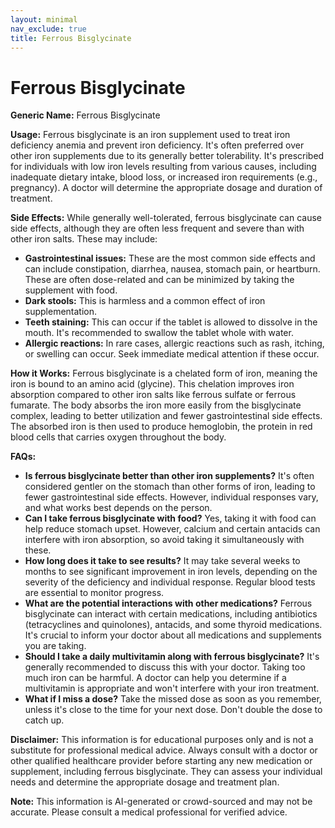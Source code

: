 ```yaml
---
layout: minimal
nav_exclude: true
title: Ferrous Bisglycinate
---
```


# Ferrous Bisglycinate

**Generic Name:** Ferrous Bisglycinate

**Usage:**  Ferrous bisglycinate is an iron supplement used to treat iron deficiency anemia and prevent iron deficiency.  It's often preferred over other iron supplements due to its generally better tolerability.  It's prescribed for individuals with low iron levels resulting from various causes, including inadequate dietary intake, blood loss, or increased iron requirements (e.g., pregnancy).  A doctor will determine the appropriate dosage and duration of treatment.

**Side Effects:**  While generally well-tolerated, ferrous bisglycinate can cause side effects, although they are often less frequent and severe than with other iron salts. These may include:

* **Gastrointestinal issues:**  These are the most common side effects and can include constipation, diarrhea, nausea, stomach pain, or heartburn.  These are often dose-related and can be minimized by taking the supplement with food.
* **Dark stools:** This is harmless and a common effect of iron supplementation.
* **Teeth staining:** This can occur if the tablet is allowed to dissolve in the mouth.  It's recommended to swallow the tablet whole with water.
* **Allergic reactions:** In rare cases, allergic reactions such as rash, itching, or swelling can occur.  Seek immediate medical attention if these occur.


**How it Works:** Ferrous bisglycinate is a chelated form of iron, meaning the iron is bound to an amino acid (glycine). This chelation improves iron absorption compared to other iron salts like ferrous sulfate or ferrous fumarate.  The body absorbs the iron more easily from the bisglycinate complex, leading to better utilization and fewer gastrointestinal side effects. The absorbed iron is then used to produce hemoglobin, the protein in red blood cells that carries oxygen throughout the body.


**FAQs:**

* **Is ferrous bisglycinate better than other iron supplements?**  It's often considered gentler on the stomach than other forms of iron, leading to fewer gastrointestinal side effects. However, individual responses vary, and what works best depends on the person.
* **Can I take ferrous bisglycinate with food?** Yes, taking it with food can help reduce stomach upset.  However,  calcium and certain antacids can interfere with iron absorption, so avoid taking it simultaneously with these.
* **How long does it take to see results?** It may take several weeks to months to see significant improvement in iron levels, depending on the severity of the deficiency and individual response. Regular blood tests are essential to monitor progress.
* **What are the potential interactions with other medications?** Ferrous bisglycinate can interact with certain medications, including antibiotics (tetracyclines and quinolones), antacids, and some thyroid medications.  It's crucial to inform your doctor about all medications and supplements you are taking.
* **Should I take a daily multivitamin along with ferrous bisglycinate?**  It's generally recommended to discuss this with your doctor. Taking too much iron can be harmful. A doctor can help you determine if a multivitamin is appropriate and won't interfere with your iron treatment.
* **What if I miss a dose?** Take the missed dose as soon as you remember, unless it's close to the time for your next dose.  Don't double the dose to catch up.


**Disclaimer:** This information is for educational purposes only and is not a substitute for professional medical advice.  Always consult with a doctor or other qualified healthcare provider before starting any new medication or supplement, including ferrous bisglycinate. They can assess your individual needs and determine the appropriate dosage and treatment plan.


**Note:** This information is AI-generated or crowd-sourced and may not be accurate. Please consult a medical professional for verified advice.